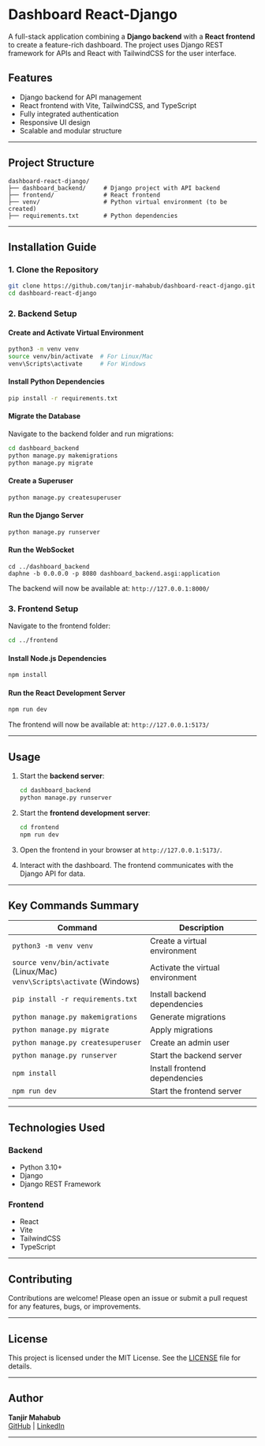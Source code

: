
# Dashboard React-Django

A full-stack application combining a **Django backend** with a **React frontend** to create a feature-rich dashboard. The project uses Django REST framework for APIs and React with TailwindCSS for the user interface.

## Features

- Django backend for API management
- React frontend with Vite, TailwindCSS, and TypeScript
- Fully integrated authentication
- Responsive UI design
- Scalable and modular structure

---

## Project Structure

```plaintext
dashboard-react-django/
├── dashboard_backend/     # Django project with API backend
├── frontend/              # React frontend
├── venv/                  # Python virtual environment (to be created)
├── requirements.txt       # Python dependencies
```

---

## Installation Guide

### 1. Clone the Repository

```bash
git clone https://github.com/tanjir-mahabub/dashboard-react-django.git
cd dashboard-react-django
```

### 2. Backend Setup

#### Create and Activate Virtual Environment

```bash
python3 -m venv venv
source venv/bin/activate  # For Linux/Mac
venv\Scripts\activate     # For Windows
```

#### Install Python Dependencies

```bash
pip install -r requirements.txt
```

#### Migrate the Database

Navigate to the backend folder and run migrations:

```bash
cd dashboard_backend
python manage.py makemigrations
python manage.py migrate
```

#### Create a Superuser

```bash
python manage.py createsuperuser
```

#### Run the Django Server

```bash
python manage.py runserver
```

#### Run the WebSocket
```
cd ../dashboard_backend
daphne -b 0.0.0.0 -p 8080 dashboard_backend.asgi:application
```

The backend will now be available at: `http://127.0.0.1:8000/`

### 3. Frontend Setup

Navigate to the frontend folder:

```bash
cd ../frontend
```

#### Install Node.js Dependencies

```bash
npm install
```

#### Run the React Development Server

```bash
npm run dev
```

The frontend will now be available at: `http://127.0.0.1:5173/`

---

## Usage

1. Start the **backend server**:
   ```bash
   cd dashboard_backend
   python manage.py runserver
   ```

2. Start the **frontend development server**:
   ```bash
   cd frontend
   npm run dev
   ```

3. Open the frontend in your browser at `http://127.0.0.1:5173/`.

4. Interact with the dashboard. The frontend communicates with the Django API for data.

---

## Key Commands Summary

| Command                               | Description                        |
|---------------------------------------|------------------------------------|
| `python3 -m venv venv`                | Create a virtual environment       |
| `source venv/bin/activate` (Linux/Mac) <br> `venv\Scripts\activate` (Windows) | Activate the virtual environment  |
| `pip install -r requirements.txt`     | Install backend dependencies       |
| `python manage.py makemigrations`     | Generate migrations                |
| `python manage.py migrate`            | Apply migrations                   |
| `python manage.py createsuperuser`    | Create an admin user               |
| `python manage.py runserver`          | Start the backend server           |
| `npm install`                         | Install frontend dependencies      |
| `npm run dev`                         | Start the frontend server          |

---

## Technologies Used

### Backend
- Python 3.10+
- Django
- Django REST Framework

### Frontend
- React
- Vite
- TailwindCSS
- TypeScript

---

## Contributing

Contributions are welcome! Please open an issue or submit a pull request for any features, bugs, or improvements.

---

## License

This project is licensed under the MIT License. See the [LICENSE](LICENSE) file for details.

---

## Author

**Tanjir Mahabub**  
[GitHub](https://github.com/tanjir-mahabub) | [LinkedIn](https://www.linkedin.com/in/tanjir-mahabub/)

---

